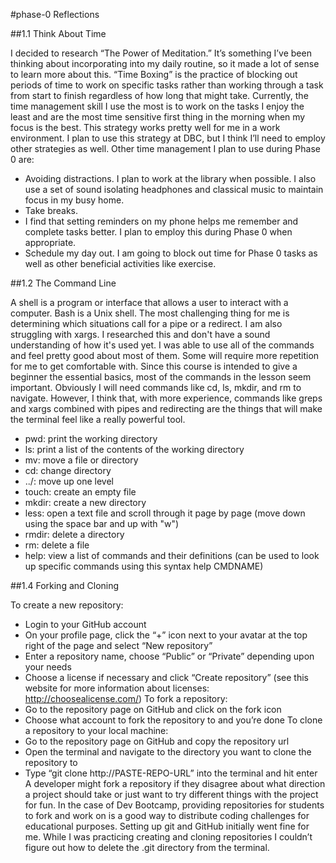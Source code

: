 #phase-0 Reflections

##1.1 Think About Time

I decided to research “The Power of Meditation.” It’s something I’ve been thinking about incorporating into my daily routine, so it made a lot of sense to learn more about this.
“Time Boxing” is the practice of blocking out periods of time to work on specific tasks rather than working through a task from start to finish regardless of how long that might take.
Currently, the time management skill I use the most is to work on the tasks I enjoy the least and are the most time sensitive first thing in the morning when my focus is the best. This strategy works pretty well for me in a work environment. I plan to use this strategy at DBC, but I think I’ll need to employ other strategies as well. Other time management I plan to use during Phase 0 are:
  - Avoiding distractions. I plan to work at the library when possible. I also use a set of sound isolating headphones and classical music to maintain focus in my busy home.
  - Take breaks.
  - I find that setting reminders on my phone helps me remember and complete tasks better. I plan to employ this during Phase 0 when appropriate.
  - Schedule my day out. I am going to block out time for Phase 0 tasks as well as other beneficial activities like exercise.

##1.2 The Command Line

A shell is a program or interface that allows a user to interact with a computer. Bash is a Unix shell.
The most challenging thing for me is determining which situations call for a pipe or a redirect. I am also struggling with xargs. I researched this and don't have a sound understanding of how it's used yet.
I was able to use all of the commands and feel pretty good about most of them. Some will require more repetition for me to get comfortable with.
Since this course is intended to give a beginner the essential basics, most of the commands in the lesson seem important. Obviously I will need commands like cd, ls, mkdir, and rm to navigate. However, I think that, with more experience, commands like greps and xargs combined with pipes and redirecting are the things that will make the terminal feel like a really powerful tool.
  - pwd: print the working directory 
  - ls: print a list of the contents of the working directory 
  - mv: move a file or directory 
  - cd: change directory 
  - ../: move up one level 
  - touch: create an empty file 
  - mkdir: create a new directory 
  - less: open a text file and scroll through it page by page (move down using the space bar and up with "w") 
  - rmdir: delete a directory 
  - rm: delete a file 
  - help: view a list of commands and their definitions (can be used to look up specific commands using this syntax help CMDNAME)

##1.4 Forking and Cloning

To create a new repository:
- Login to your GitHub account
- On your profile page, click the “+” icon next to your avatar at the top right of the page and select “New repository”
- Enter a repository name, choose “Public” or “Private” depending upon your needs
- Choose a license if necessary and click “Create repository” (see this website for more information about licenses: http://choosealicense.com/)
To fork a repository:
- Go to the repository page on GitHub and click on the fork icon
- Choose what account to fork the repository to and you’re done
To clone a repository to your local machine:
- Go to the repository page on GitHub and copy the repository url
- Open the terminal and navigate to the directory you want to clone the repository to
- Type “git clone http://PASTE-REPO-URL” into the terminal and hit enter
A developer might fork a repository if they disagree about what direction a project should take or just want to try different things with the project for fun. In the case of Dev Bootcamp, providing repositories for students to fork and work on is a good way to distribute coding challenges for educational purposes.
Setting up git and GitHub initially went fine for me. While I was practicing creating and cloning repositories I couldn’t figure out how to delete the .git directory from the terminal.